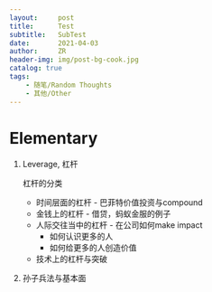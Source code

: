 ```yaml
---
layout:     post
title:      Test
subtitle:   SubTest
date:       2021-04-03
author:     ZR
header-img: img/post-bg-cook.jpg
catalog: true
tags:
    - 随笔/Random Thoughts
    - 其他/Other
---
```

# Elementary

1. Leverage, 杠杆

    杠杆的分类

    - 时间层面的杠杆 - 巴菲特价值投资与compound
    - 金钱上的杠杆 - 借贷，蚂蚁金服的例子
    - 人际交往当中的杠杆 - 在公司如何make impact
        - 如何认识更多的人
        - 如何给更多的人创造价值
    - 技术上的杠杆与突破
2. 孙子兵法与基本面
